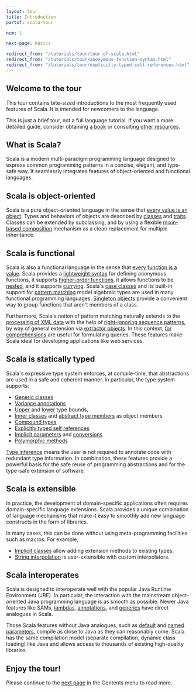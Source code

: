 ```yaml
---
layout: tour
title: Introduction
partof: scala-tour

num: 1

next-page: basics

redirect_from: "/tutorials/tour/tour-of-scala.html"
redirect_from: "/tutorials/tour/anonymous-function-syntax.html"
redirect_from: "/tutorials/tour/explicitly-typed-self-references.html"
---
```


## Welcome to the tour
This tour contains bite-sized introductions to the most frequently used features
of Scala. It is intended for newcomers to the language.

This is just a brief tour, not a full language tutorial. If
you want a more detailed guide, consider obtaining [a book](/books.html) or consulting
[other resources](/learn.html).

## What is Scala?
Scala is a modern multi-paradigm programming language designed to express common programming patterns in a concise, elegant, and type-safe way. It seamlessly integrates features of object-oriented and functional languages.

## Scala is object-oriented ##
Scala is a pure object-oriented language in the sense that [every value is an object](unified-types.html). Types and behaviors of objects are described by [classes](classes.html) and [traits](traits.html). Classes can be extended by subclassing, and by using a flexible [mixin-based composition](mixin-class-composition.html) mechanism as a clean replacement for multiple inheritance.

## Scala is functional ##
Scala is also a functional language in the sense that [every function is a value](unified-types.html). Scala provides a [lightweight syntax](basics.html#functions) for defining anonymous functions, it supports [higher-order functions](higher-order-functions.html), it allows functions to be [nested](nested-functions.html), and it supports [currying](multiple-parameter-lists.html). Scala's [case classes](case-classes.html) and its built-in support for [pattern matching](pattern-matching.html) model algebraic types are used in many functional programming languages. [Singleton objects](singleton-objects.html) provide a convenient way to group functions that aren't members of a class.

Furthermore, Scala's notion of pattern matching naturally extends to the [processing of XML data](https://github.com/scala/scala-xml/wiki/XML-Processing) with the help of [right-ignoring sequence patterns](regular-expression-patterns.html), by way of general extension via [extractor objects](extractor-objects.html). In this context, [for comprehensions](for-comprehensions.html) are useful for formulating queries. These features make Scala ideal for developing applications like web services.

## Scala is statically typed ##
Scala's expressive type system enforces, at compile-time, that abstractions are used in a safe and coherent manner. In particular, the type system supports:

* [Generic classes](generic-classes.html)
* [Variance annotations](variances.html)
* [Upper](upper-type-bounds.html) and [lower](lower-type-bounds.html) type bounds,
* [Inner classes](inner-classes.html) and [abstract type members](abstract-type-members.html) as object members
* [Compound types](compound-types.html)
* [Explicitly typed self references](self-types.html)
* [Implicit parameters](implicit-parameters.html) and [conversions](implicit-conversions.html)
* [Polymorphic methods](polymorphic-methods.html)

[Type inference](type-inference.html) means the user is not required to annotate code with redundant type information. In combination, these features provide a powerful basis for the safe reuse of programming abstractions and for the type-safe extension of software.

## Scala is extensible ##

In practice, the development of domain-specific applications often requires domain-specific language extensions. Scala provides a unique combination of language mechanisms that make it easy to smoothly add new language constructs in the form of libraries.

In many cases, this can be done without using meta-programming facilities such as macros. For example,

* [Implicit classes](/overviews/core/implicit-classes.html) allow adding extension methods to existing types.
* [String interpolation](/overviews/core/string-interpolation.html) is user-extensible with custom interpolators.

## Scala interoperates

Scala is designed to interoperate well with the popular Java Runtime Environment (JRE). In particular, the interaction with the mainstream object-oriented Java programming language is as smooth as possible. Newer Java features like SAMs, [lambdas](higher-order-functions.html), [annotations](annotations.html), and [generics](generic-classes.html) have direct analogues in Scala.

Those Scala features without Java analogues, such as [default](default-parameter-values.html) and [named parameters](named-arguments.html), compile as close to Java as they can reasonably come. Scala has the same compilation model (separate compilation, dynamic class loading) like Java and allows access to thousands of existing high-quality libraries.

## Enjoy the tour!

Please continue to the [next page](basics.html) in the Contents menu to read more.

